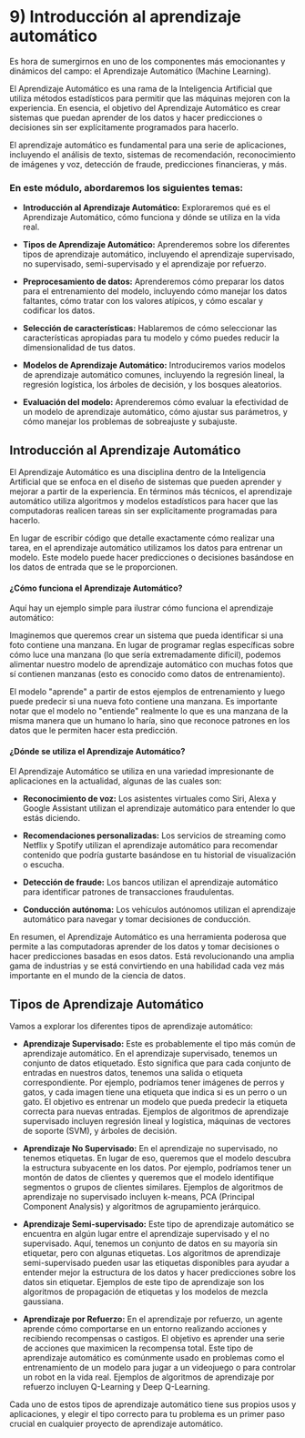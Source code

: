 # 9) Introducción al aprendizaje automático
Es hora de sumergirnos en uno de los componentes más emocionantes y dinámicos del campo: el Aprendizaje Automático (Machine Learning).

El Aprendizaje Automático es una rama de la Inteligencia Artificial que utiliza métodos estadísticos para permitir que las máquinas mejoren con la experiencia. En esencia, el objetivo del Aprendizaje Automático es crear sistemas que puedan aprender de los datos y hacer predicciones o decisiones sin ser explícitamente programados para hacerlo.

El aprendizaje automático es fundamental para una serie de aplicaciones, incluyendo el análisis de texto, sistemas de recomendación, reconocimiento de imágenes y voz, detección de fraude, predicciones financieras, y más.

### En este módulo, abordaremos los siguientes temas:

- **Introducción al Aprendizaje Automático:** Exploraremos qué es el Aprendizaje Automático, cómo funciona y dónde se utiliza en la vida real.

- **Tipos de Aprendizaje Automático:** Aprenderemos sobre los diferentes tipos de aprendizaje automático, incluyendo el aprendizaje supervisado, no supervisado, semi-supervisado y el aprendizaje por refuerzo.

- **Preprocesamiento de datos:** Aprenderemos cómo preparar los datos para el entrenamiento del modelo, incluyendo cómo manejar los datos faltantes, cómo tratar con los valores atípicos, y cómo escalar y codificar los datos.

- **Selección de características:** Hablaremos de cómo seleccionar las características apropiadas para tu modelo y cómo puedes reducir la dimensionalidad de tus datos.

- **Modelos de Aprendizaje Automático:** Introduciremos varios modelos de aprendizaje automático comunes, incluyendo la regresión lineal, la regresión logística, los árboles de decisión, y los bosques aleatorios.

- **Evaluación del modelo:** Aprenderemos cómo evaluar la efectividad de un modelo de aprendizaje automático, cómo ajustar sus parámetros, y cómo manejar los problemas de sobreajuste y subajuste.

## Introducción al Aprendizaje Automático
El Aprendizaje Automático es una disciplina dentro de la Inteligencia Artificial que se enfoca en el diseño de sistemas que pueden aprender y mejorar a partir de la experiencia. En términos más técnicos, el aprendizaje automático utiliza algoritmos y modelos estadísticos para hacer que las computadoras realicen tareas sin ser explícitamente programadas para hacerlo.

En lugar de escribir código que detalle exactamente cómo realizar una tarea, en el aprendizaje automático utilizamos los datos para entrenar un modelo. Este modelo puede hacer predicciones o decisiones basándose en los datos de entrada que se le proporcionen.

#### ¿Cómo funciona el Aprendizaje Automático?
Aquí hay un ejemplo simple para ilustrar cómo funciona el aprendizaje automático:

Imaginemos que queremos crear un sistema que pueda identificar si una foto contiene una manzana. En lugar de programar reglas específicas sobre cómo luce una manzana (lo que sería extremadamente difícil), podemos alimentar nuestro modelo de aprendizaje automático con muchas fotos que sí contienen manzanas (esto es conocido como datos de entrenamiento).

El modelo "aprende" a partir de estos ejemplos de entrenamiento y luego puede predecir si una nueva foto contiene una manzana. Es importante notar que el modelo no "entiende" realmente lo que es una manzana de la misma manera que un humano lo haría, sino que reconoce patrones en los datos que le permiten hacer esta predicción.

#### ¿Dónde se utiliza el Aprendizaje Automático?
El Aprendizaje Automático se utiliza en una variedad impresionante de aplicaciones en la actualidad, algunas de las cuales son:

- **Reconocimiento de voz:** Los asistentes virtuales como Siri, Alexa y Google Assistant utilizan el aprendizaje automático para entender lo que estás diciendo.

- **Recomendaciones personalizadas:** Los servicios de streaming como Netflix y Spotify utilizan el aprendizaje automático para recomendar contenido que podría gustarte basándose en tu historial de visualización o escucha.

- **Detección de fraude:** Los bancos utilizan el aprendizaje automático para identificar patrones de transacciones fraudulentas.

- **Conducción autónoma:** Los vehículos autónomos utilizan el aprendizaje automático para navegar y tomar decisiones de conducción.

En resumen, el Aprendizaje Automático es una herramienta poderosa que permite a las computadoras aprender de los datos y tomar decisiones o hacer predicciones basadas en esos datos. Está revolucionando una amplia gama de industrias y se está convirtiendo en una habilidad cada vez más importante en el mundo de la ciencia de datos.

## Tipos de Aprendizaje Automático
Vamos a explorar los diferentes tipos de aprendizaje automático:

- **Aprendizaje Supervisado:** Este es probablemente el tipo más común de aprendizaje automático. En el aprendizaje supervisado, tenemos un conjunto de datos etiquetado. Esto significa que para cada conjunto de entradas en nuestros datos, tenemos una salida o etiqueta correspondiente. Por ejemplo, podríamos tener imágenes de perros y gatos, y cada imagen tiene una etiqueta que indica si es un perro o un gato. El objetivo es entrenar un modelo que pueda predecir la etiqueta correcta para nuevas entradas. Ejemplos de algoritmos de aprendizaje supervisado incluyen regresión lineal y logística, máquinas de vectores de soporte (SVM), y árboles de decisión.

- **Aprendizaje No Supervisado:** En el aprendizaje no supervisado, no tenemos etiquetas. En lugar de eso, queremos que el modelo descubra la estructura subyacente en los datos. Por ejemplo, podríamos tener un montón de datos de clientes y queremos que el modelo identifique segmentos o grupos de clientes similares. Ejemplos de algoritmos de aprendizaje no supervisado incluyen k-means, PCA (Principal Component Analysis) y algoritmos de agrupamiento jerárquico.

- **Aprendizaje Semi-supervisado:** Este tipo de aprendizaje automático se encuentra en algún lugar entre el aprendizaje supervisado y el no supervisado. Aquí, tenemos un conjunto de datos en su mayoría sin etiquetar, pero con algunas etiquetas. Los algoritmos de aprendizaje semi-supervisado pueden usar las etiquetas disponibles para ayudar a entender mejor la estructura de los datos y hacer predicciones sobre los datos sin etiquetar. Ejemplos de este tipo de aprendizaje son los algoritmos de propagación de etiquetas y los modelos de mezcla gaussiana.

- **Aprendizaje por Refuerzo:** En el aprendizaje por refuerzo, un agente aprende cómo comportarse en un entorno realizando acciones y recibiendo recompensas o castigos. El objetivo es aprender una serie de acciones que maximicen la recompensa total. Este tipo de aprendizaje automático es comúnmente usado en problemas como el entrenamiento de un modelo para jugar a un videojuego o para controlar un robot en la vida real. Ejemplos de algoritmos de aprendizaje por refuerzo incluyen Q-Learning y Deep Q-Learning.

Cada uno de estos tipos de aprendizaje automático tiene sus propios usos y aplicaciones, y elegir el tipo correcto para tu problema es un primer paso crucial en cualquier proyecto de aprendizaje automático.